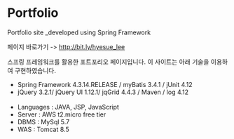 # Portfolio
Portfolio site _developed using Spring Framework

페이지 바로가기 -> http://bit.ly/hyesue_lee

스프링 프레임워크를 활용한 포트포리오 페이지입니다. 
이 사이트는 아래 기술을 이용하여 구현하였습니다.
<br/>
<span style="font-size:20px;font-weight:400;line-height: 30px">
<ul>
  <li>Spring Framework 4.3.14.RELEASE / myBatis 3.4.1 / jUnit 4.12</li>
  <li>jQuery 3.2.1/ jQuery UI 1.12.1/ jqGrid 4.4.3 / Maven / log 4.12 </li>
  <br/>
  <li>Languages : JAVA, JSP, JavaScript</li>
  <li>Server : AWS t2.micro free tier</li>
  <li>DBMS : MySql 5.7</li>
  <li>WAS : Tomcat 8.5</li>

